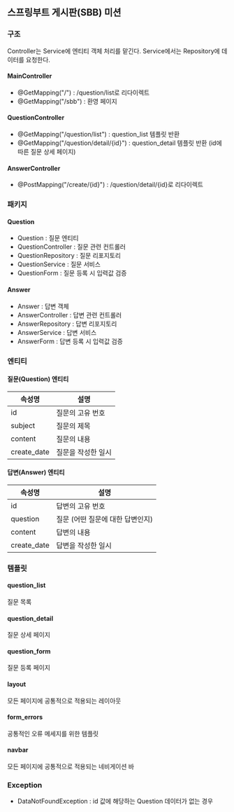 ## 스프링부트 게시판(SBB) 미션

### 구조

Controller는 Service에 엔티티 객체 처리를 맡긴다. Service에서는 Repository에 데이터를 요청한다.

#### MainController

- @GetMapping("/") : /question/list로 리다이렉트
- @GetMapping("/sbb") : 환영 페이지

#### QuestionController

- @GetMapping("/question/list") : question_list 템플릿 반환
- @GetMapping("/question/detail/{id}") : question_detail 템플릿 반환 (id에 따른 질문 상세 페이지)

#### AnswerController

- @PostMapping("/create/{id}") : /question/detail/{id}로 리다이렉트

### 패키지

#### Question

- Question : 질문 엔티티
- QuestionController : 질문 관련 컨트롤러
- QuestionRepository : 질문 리포지토리
- QuestionService : 질문 서비스
- QuestionForm : 질문 등록 시 입력값 검증

#### Answer

- Answer : 답변 객체
- AnswerController : 답변 관련 컨트롤러
- AnswerRepository : 답변 리포지토리
- AnswerService : 답변 서비스
- AnswerForm : 답변 등록 시 입력값 검증

### 엔티티

#### 질문(Question) 엔티티

|속성명|	설명|
|---|---|
|id|	질문의 고유 번호|
|subject|	질문의 제목|
|content|	질문의 내용|
|create_date|	질문을 작성한 일시|

#### 답변(Answer) 엔티티

|속성명| 	설명                  |
|---|----------------------|
|id| 	답변의 고유 번호           |
|question| 	질문 (어떤 질문에 대한 답변인지) |
|content| 	답변의 내용              |
|create_date| 	답변을 작성한 일시          |

### 템플릿

#### question_list

질문 목록

#### question_detail

질문 상세 페이지

#### question_form

질문 등록 페이지

#### layout

모든 페이지에 공통적으로 적용되는 레이아웃

#### form_errors

공통적인 오류 메세지를 위한 템플릿

#### navbar

모든 페이지에 공통적으로 적용되는 네비게이션 바

### Exception

- DataNotFoundException : id 값에 해당하는 Question 데이터가 없는 경우